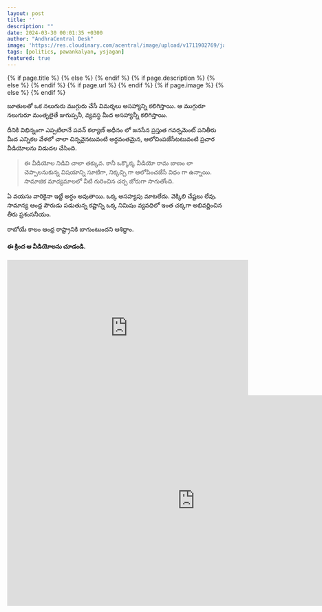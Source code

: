 ```yaml
---
layout: post
title: ''
description: ""
date: 2024-03-30 00:01:35 +0300
author: "AndhraCentral Desk"
image: 'https://res.cloudinary.com/acentral/image/upload/v1711902769/janasenavideoplate_zcwyud.jpg'
tags: [politics, pawankalyan, ysjagan]
featured: true
---
```


<meta content="{{ site.title }}" property="og:site_name">
{% if page.title %}
  <meta content="{{ page.title }}" property="og:title">
{% else %}
  <meta content="{{ site.title }}" property="og:title">
{% endif %}
{% if page.description %}
  <meta content="{{ page.description }}" property="og:description">
{% else %}
  <meta content="{{ site.description }}" property="og:description">
{% endif %}
{% if page.url %}
  <meta content="{{ site.url }}{{ page.url }}" property="og:url">
{% endif %}
{% if page.image %}
  <meta content="https://res.cloudinary.com/acentral/image/upload/v1711902769/janasenavideoplate_zcwyud.jpg" property="og:image">
{% else %}
  <meta content="{{ site.url }}/images/og.png" property="og:image">
{% endif %}

బూతులతో ఒక నలుగురు ముగ్గురు చేసే విమర్శలు అసహ్యాన్ని కలిగిస్తాయి. ఆ ముగ్గురూ నలుగురూ మంతృలైతే జుగుప్సనీ, వ్యవస్థ మీద అసహ్యాన్నీ కలిగిస్తాయి.

దీనికి విభిన్నంగా ఎప్పటిలానే పవన్ కల్యాణ్ అధీనం లో జనసేన ప్రస్తుత గవర్నమెంట్ పనితీరు మీద ఎన్నికల వేళలో చాలా చిన్నవైనటువంటి అర్ధవంతమైన, ఆలోచింపజేసేటటువంటి ప్రచార వీడియోలను విడుదల చేసింది.

> ఈ వీడియోల నిడివి చాలా తక్కువ. కానీ ఒక్కొక్క వీడియో రామ బాణం లా చెప్పాలనుకున్న విషయాన్ని సూటిగా, నిక్కచ్చి గా ఆలోపించజేసే విధం గా ఉన్నాయి. సామాజిక మాద్యమాలలో వీటి గురించిన చర్చ జోరుగా సాగుతోంది.

ఏ వయసు వారికైనా ఇట్టే అర్ధం అవుతాయి. ఒక్క అసహ్యపు మాటలేదు. వెక్కిలి చేష్టలు లేవు. సామాన్య ఆంధ్ర పౌరుడు పడుతున్న కష్టాన్ని ఒక్క నిమిషం వ్యవధిలో ఇంత చక్కగా అభివర్ణించిన తీరు ప్రశంసనీయం. 

రాబోయే కాలం ఆంధ్ర రాష్ట్రానికి బాగుంటుందని ఆశిద్దాం. 

#### ఈ క్రింద ఆ వీడియోలను చూడండి.

<iframe width="560" height="315" src="https://www.youtube.com/embed/pwjls18Ssuo?si=eqmqI3raA3QFjctu" title="YouTube video player" frameborder="0" allow="accelerometer; autoplay; clipboard-write; encrypted-media; gyroscope; picture-in-picture; web-share" referrerpolicy="strict-origin-when-cross-origin" allowfullscreen></iframe>

<br>

<iframe width="871" height="490" src="https://www.youtube.com/embed/k8Vj1w8RHU8" title="ఒక్క ఛాన్స్ ఇచ్చిన పాపానికి జీవితాలు అన్నీ అస్తవ్యస్తం! || #HelloAP_ByeByeYCP👋 || JanaSena Party" frameborder="0" allow="accelerometer; autoplay; clipboard-write; encrypted-media; gyroscope; picture-in-picture; web-share" referrerpolicy="strict-origin-when-cross-origin" allowfullscreen></iframe>